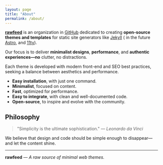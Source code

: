 ```yaml
---
layout: page
title: "About"
permalink: /about/
---
```


[**rawfeed**](https://github.com/rawfeed) is an organization in [GitHub](https://github.com/) dedicated to creating **open-source themes and templates** for static
site generators like [Jekyll](https://jekyllrb.com) ( in the future [Astro](https://astro.build),
and [11ty](https://www.11ty.dev)).

Our focus is to deliver **minimalist designs**, **performance**, and **authentic experiences—no**
clutter, no distractions.

Each theme is developed with modern front-end and SEO best practices, seeking a balance between
aesthetics and performance.

- **Easy installation**, with just one command.
- **Minimalist**, focused on content.
- **Fast**, optimized for performance.
- **Easy to integrate**, with clean and well-documented code.
- **Open-source**, to inspire and evolve with the community.

## Philosophy

> "Simplicity is the ultimate sophistication." — *Leonardo da Vinci*

We believe that design and code should be simple enough to disappear—and let the content shine.

---

**rawfeed** — *A raw source of minimal web themes.*


